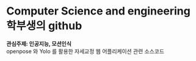 # Computer Science and engineering 학부생의 github

<b> 관심주제: 인공지능, 모션인식 </b>
<br> openpose 와 Yolo 를 활용한 자세교정 웹 어플리케이션 관련 소스코드<br>

